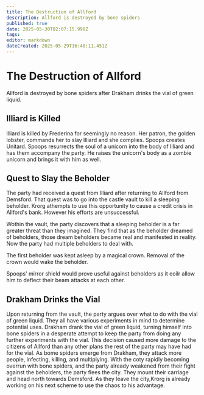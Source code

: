 ```yaml
---
title: The Destruction of Allford
description: Allford is destroyed by bone spiders
published: true
date: 2025-05-30T02:07:15.998Z
tags: 
editor: markdown
dateCreated: 2025-05-29T16:48:11.451Z
---
```


# The Destruction of Allford
Allford is destroyed by bone spiders after Drakham drinks the vial of green liquid.



## Illiard is Killed
Illiard is killed by Frederina for seemingly no reason. Her patron, the golden lobster, commands her to slay Illiard and she complies.
Spoops creates Unitard. Spoops resurrects the soul of a unicorn into the body of Illiard and has them accompany the party. He raises the unicorn's body as a zombie unicorn and brings it with him as well.


## Quest to Slay the Beholder
The party had received a quest from Illiard after returning to Allford from Demsford. That quest was to go into the castle vault to kill a sleeping beholder. Krorg athempts to use this opportunity to cause a credit crisis in Allford's bank. However his efforts are unsuccessful. 

Wothin the vault, the party discovers that a sleeping beholder is a far greater threat than they imagined. They find that as the beholder dreamed of beholders, those dream beholders became real and manifested in reality. Now the party had multiple beholders to deal with. 

The first beholder was kept asleep by a magical crown. Removal of the crown would wake the beholder.

Spoops' mirror shield would prove useful against beholders as it eoilr allow him to deflect their beam attacks at each other.


## Drakham Drinks the Vial
Upon returning from the vault, the party argues over what to do with the vial of green liquid. They all have various experiments in mind to determine potential uses. Drakham drank the vial of green liquid, turning himself into bone spiders in a desperate attempt to keep the party from doing any further experiments with the vial. This decision caused more damage to the citizens of Allford than any other plans the rest of the party may have had for the vial. As bome spiders emerge from Drakham, they attack more people, infecting, killing, and multiplying. With the coty rapidly becoming overrun with bone spiders, and the party already weakened from their fight against the beholders, the party flees the city. They mount their carriage and head north towards Demsford. As they leave the city,Krorg is already working on his next scheme to use the chaos to his advantage. 


